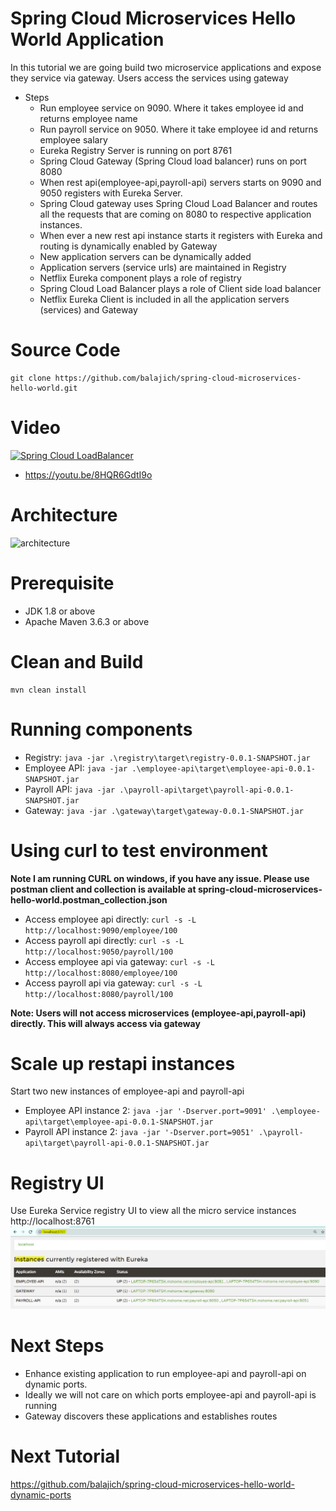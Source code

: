 # Spring Cloud Microservices Hello World Application
In this tutorial we are going build two microservice applications  and expose they service via gateway. Users access the services using gateway

- Steps
    - Run employee service on 9090. Where it takes employee id and returns employee name
    - Run payroll service on 9050. Where it take employee id and returns employee salary
    - Eureka Registry Server is running on port 8761
    - Spring Cloud Gateway (Spring Cloud load balancer) runs on port 8080
    - When rest api(employee-api,payroll-api) servers starts on 9090 and 9050 registers with Eureka Server.
    - Spring Cloud gateway uses Spring Cloud Load Balancer and routes all the requests that are coming on 8080 to respective application instances.
    - When ever a new rest api instance starts it registers with Eureka and routing is dynamically enabled by Gateway 
    - New application servers can be dynamically added
    - Application servers (service urls) are maintained in Registry
    - Netflix Eureka component plays a role of registry
    - Spring Cloud Load Balancer plays a role of Client side load balancer
    - Netflix Eureka Client is included in all the application servers (services)  and Gateway
# Source Code 
    git clone https://github.com/balajich/spring-cloud-microservices-hello-world.git
# Video
[![Spring Cloud LoadBalancer](https://img.youtube.com/vi/8HQR6GdtI9o/0.jpg)](https://www.youtube.com/watch?v=8HQR6GdtI9o)
- https://youtu.be/8HQR6GdtI9o
# Architecture
![architecture](architecture.png "architecture")
# Prerequisite
- JDK 1.8 or above
- Apache Maven 3.6.3 or above
# Clean and Build
    mvn clean install
# Running components
- Registry: ``` java -jar .\registry\target\registry-0.0.1-SNAPSHOT.jar ```
- Employee API: ``` java -jar .\employee-api\target\employee-api-0.0.1-SNAPSHOT.jar ```
- Payroll API: ``` java -jar .\payroll-api\target\payroll-api-0.0.1-SNAPSHOT.jar ```
- Gateway: ```java -jar .\gateway\target\gateway-0.0.1-SNAPSHOT.jar ``` 

# Using curl to test environment
**Note I am running CURL on windows, if you have any issue. Please use postman client and collection is available 
at spring-cloud-microservices-hello-world.postman_collection.json**
- Access employee api directly: ``` curl -s -L  http://localhost:9090/employee/100 ```
- Access payroll api directly: ``` curl -s -L  http://localhost:9050/payroll/100 ```
- Access employee api via gateway: ``` curl -s -L  http://localhost:8080/employee/100 ```
- Access payroll api via gateway: ``` curl -s -L  http://localhost:8080/payroll/100 ```

**Note: Users will not access microservices (employee-api,payroll-api) directly. This will always access via gateway**
# Scale up restapi instances
Start two new instances of employee-api and payroll-api
- Employee API instance 2: ``` java -jar '-Dserver.port=9091' .\employee-api\target\employee-api-0.0.1-SNAPSHOT.jar ```
- Payroll API instance 2: ``` java -jar '-Dserver.port=9051' .\payroll-api\target\payroll-api-0.0.1-SNAPSHOT.jar ```
# Registry UI
Use Eureka Service registry UI to view all the micro service instances http://localhost:8761
![EurekaServiceRegistry](EurekaServiceRegistry.png "EurekaServiceRegistry")
# Next Steps
- Enhance existing application to run employee-api and payroll-api on dynamic ports.
- Ideally we will not care on which ports employee-api and payroll-api is running
- Gateway discovers these applications and establishes routes
# Next Tutorial
https://github.com/balajich/spring-cloud-microservices-hello-world-dynamic-ports

 
